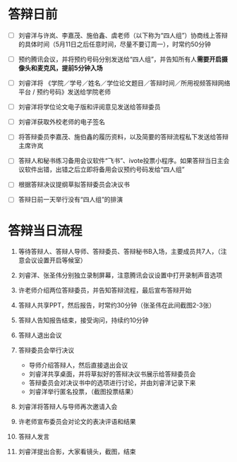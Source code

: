 # 答辩日前
- [ ] 刘睿洋与许岚、李嘉茂、施伯鑫、虞老师（以下称为“四人组”）协商线上答辩的具体时间（5月11日之后任意时间，尽量不要订周一），时常约50分钟

- [ ] 预约腾讯会议，并将预约号码分别发送给“四人组”，并告知所有人**需要开启摄像头和麦克风，提前5分钟入场**

- [ ] 刘睿洋将 《学院／学号／姓名／学位论文题目／答辩时间／所用视频答辩网络平台 / 预约号码》发送给学院老师

- [ ] 刘睿洋将学位论文电子版和评阅意见发送给答辩委员

- [ ] 刘睿洋获取外校老师的电子签名

- [ ] 将答辩委员李嘉茂、施伯鑫的履历资料，以及简要的答辩流程私下发送给答辩主席许岚

- [ ] 答辩人和秘书练习备用会议软件“飞书”、ivote投票小程序。如果答辩当日主会议软件出错，出错之后立即将备用会议预约号码发给“四人组”

- [ ] 根据答辩决议提纲草拟答辩委员会决议书

- [ ] 答辩日前一天举行没有“四人组”的排演


# 答辩当日流程
1. 等待答辩人、答辩人导师、答辩委员、答辩秘书B入场，主要成员共7人，（注意会议设置开启等候室）

1. 刘睿洋、张圣伟分别独立录制屏幕，注意腾讯会议设置中打开录制声音选项

2. 许老师介绍两位答辩委员，并告知答辩流程，最后宣布答辩开始

3. 答辩人共享PPT，然后报告，时常约30分钟（张圣伟在此间截图2-3张）

4. 答辩人告知报告结束，接受询问，持续约10分钟

5. 答辩人退出会议

6. 答辩委员会举行决议

    * 导师介绍答辩人，然后直接退出会议
    * 刘睿洋共享桌面，并将草拟好的答辩决议书展示给答辩委员会
    * 答辩委员会对决议书中的选项进行讨论，并由刘睿洋记录下来
    * 刘睿洋举行匿名投票，（截图投票结果）

7. 刘睿洋将答辩人与导师再次邀请入会

8. 许老师宣布委员会对论文的表决评语和结果

9. 答辩人发言

10. 刘睿洋提出合影，大家看镜头，截图，结束
